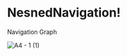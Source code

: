 # NesnedNavigation!


Navigation Graph 



![A4 - 1 (1)](https://github.com/ozmensemihh/NesnedNavigation/assets/90088268/38dc4623-29fe-48d9-afd1-04aa148ef5e8)

